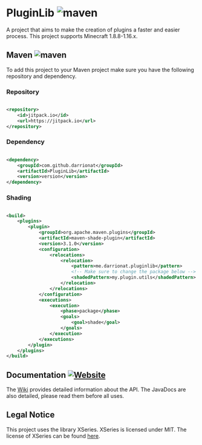 # PluginLib ![maven](https://img.shields.io/github/v/release/Darrionat/PluginLib)

A project that aims to make the creation of plugins a faster and easier process. This project supports Minecraft
1.8.8-1.16.x.

## Maven ![maven](https://img.shields.io/github/v/release/Darrionat/PluginLib)

To add this project to your Maven project make sure you have the following repository and dependency.

### Repository

```xml

<repository>
    <id>jitpack.io</id>
    <url>https://jitpack.io</url>
</repository>
```

### Dependency

```xml

<dependency>
    <groupId>com.github.darrionat</groupId>
    <artifactId>PluginLib</artifactId>
    <version>version</version>
</dependency>
```

### Shading

```xml

<build>
    <plugins>
        <plugin>
            <groupId>org.apache.maven.plugins</groupId>
            <artifactId>maven-shade-plugin</artifactId>
            <version>3.1.0</version>
            <configuration>
                <relocations>
                    <relocation>
                        <pattern>me.darrionat.pluginlib</pattern>
                        <!-- Make sure to change the package below -->
                        <shadedPattern>my.plugin.utils</shadedPattern>
                    </relocation>
                </relocations>
            </configuration>
            <executions>
                <execution>
                    <phase>package</phase>
                    <goals>
                        <goal>shade</goal>
                    </goals>
                </execution>
            </executions>
        </plugin>
    </plugins>
</build>
```

## Documentation [![Website](https://img.shields.io/website?label=wiki&url=https%3A%2F%2Fwiki.darrionatplugins.com%2F)](https://wiki.darrionatplugins.com/libraries/pluginlib)

The [Wiki][wiki] provides detailed information about the API. The JavaDocs are also detailed, please read them before
all uses.

## Legal Notice

This project uses the library XSeries. XSeries is licensed under MIT. The license of XSeries can be
found [here][XSeriesMIT].

<!-- Links -->

[wiki]: https://wiki.darrionatplugins.com/libraries/pluginlib

[XSeriesMIT]: https://github.com/CryptoMorin/XSeries/blob/master/LICENSE.txt